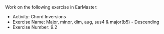 Work on the following exercise in EarMaster:
- Activity: Chord Inversions
- Exercise Name: Major, minor, dim, aug, sus4 & major(b5) - Descending
- Exercise Number: 9.2
